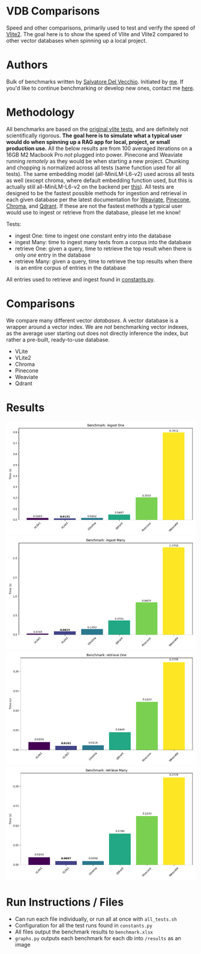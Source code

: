 # VDB Comparisons
Speed and other comparisons, primarily used to test and verify the speed of [Vlite2](https://github.com/raydelvecchio/vlite-v2). The goal here is to show the speed
of Vlite and Vlite2 compared to other vector databases when spinning up a local project. 

# Authors
Bulk of benchmarks written by [Salvatore Del Vecchio](https://github.com/saldelv). Initiated by [me](https://github.com/raydelvecchio). If you'd like to
continue benchmarking or develop new ones, contact me [here](mailto:ray@cerebralvalley.ai).

# Methodology
All benchmarks are based on the [original vlite tests](https://github.com/sdan/vlite/blob/master/tests/bench.py), and are definitely not scientifically rigorous. **The
goal here is to simulate what a typical user would do when spinning up a RAG app for local, project, or small production use.** All the below results are from 100 averaged iterations on a 16GB M2 Macbook Pro *not* plugged into power. Pinecone and Weaviate running *remotely* as 
they would be when starting a new project. Chunking and chopping is normalized across all tests (same function used for all tests). The same embedding model
(all-MiniLM-L6-v2) used across all tests as well (except chroma, where default embedding function used, but this is actually still all-MiniLM-L6-v2 on the backend per [this](https://docs.trychroma.com/embeddings)). All tests are designed to be the fastest possible methods for ingestion and retrieval in each given database per the latest documentation for [Weaviate](https://weaviate.io/developers/weaviate/manage-data/import), [Pinecone](https://docs.pinecone.io/docs/upsert-data), [Chroma](https://docs.trychroma.com/usage-guide), and [Qdrant](https://github.com/qdrant/qdrant-client). If these are not the fastest methods a typical user would use to ingest or retrieve from the database, please let me know!

Tests:
* ingest One: time to ingest one constant entry into the database
* ingest Many: time to ingest many texts from a corpus into the database
* retrieve One: given a query, time to retrieve the top result when there is only *one* entry in the database
* retrieve Many: given a query, time to retrieve the top results when there is an entire corpus of entries in the database

All entries used to retrieve and ingest found in [constants.py](./constants.py).

# Comparisons
We compare many different vector *databases*. A vector database is a wrapper around a vector index. We are *not* benchmarking vector indexes, as the
average user starting out does not directly inference the index, but rather a pre-built, ready-to-use database.
* VLite
* VLite2
* Chroma
* Pinecone
* Weaviate
* Qdrant

# Results
![ingest One](./results/benchmark_1_ingest%20One.png)
![ingest Many](./results/benchmark_3_ingest%20Many.png)
![retrieve One](./results/benchmark_2_retrieve%20One.png)
![retrieve Many](./results/benchmark_4_retrieve%20Many.png)

# Run Instructions / Files
* Can run each file individually, or run all at once with `all_tests.sh`
* Configuration for all the test runs found in `constants.py`
* All files output the benchmark results to `benchmark.xlsx`
* `graphs.py` outputs each benchmark for each db into `/results` as an image
